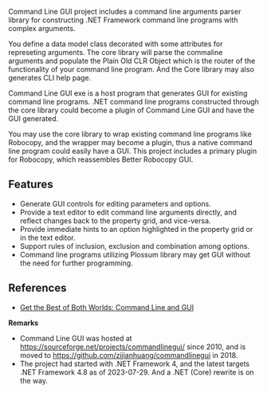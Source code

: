 Command Line GUI project includes a command line arguments parser library for constructing .NET Framework command line programs with complex arguments.

You define a data model class decorated with some attributes for represeting arguments. The core library will parse the commaline arguments and populate the Plain Old CLR Object which is the router of the functionality of your command line program. And the Core library may also generates CLI help page.

Command Line GUI exe is a host program that generates GUI for existing command line programs. .NET command line programs constructed through the core library could become a plugin of Command Line GUI and have the GUI generated.

You may use the core library to wrap existing command line programs like Robocopy, and the wrapper may become a plugin, thus a native command line program could easily have a GUI. This project includes a primary plugin for Robocopy, which reassembles Better Robocopy GUI.


## Features

* Generate GUI controls for editing parameters and options.
* Provide a text editor to edit command line arguments directly, and reflect changes back to the property grid, and vice-versa.
* Provide immediate hints to an option highlighted in the property grid or in the text editor.
* Support rules of inclusion, exclusion and combination among options.
* Command line programs utilizing Plossum library may get GUI without the need for further programming.

## References

* [Get the Best of Both Worlds: Command Line and GUI](https://www.codeproject.com/Articles/649950/Get-the-Best-of-Both-Worlds-Command-Line-and-GUI)




**Remarks**

* Command Line GUI was hosted at https://sourceforge.net/projects/commandlinegui/ since 2010, and is moved to https://github.com/zijianhuang/commandlinegui in 2018.
* The project had started with .NET Framework 4, and the latest targets .NET Framework 4.8 as of 2023-07-29. And a .NET (Core) rewrite is on the way.